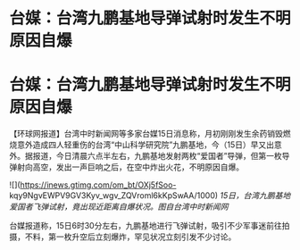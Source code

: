 # 台媒：台湾九鹏基地导弹试射时发生不明原因自爆

# 台媒：台湾九鹏基地导弹试射时发生不明原因自爆

【环球网报道】台湾中时新闻网等多家台媒15日消息称，月初刚刚发生余药销毁燃烧意外造成四人轻重伤的台湾“中山科学研究院”九鹏基地，今（15日）早又出意外。据报道，今日清晨六点半左右，九鹏基地发射两枚“爱国者”导弹，但第一枚导弹射向高空，发出一声巨响之后，在空中炸出火花，不明原因自爆。

![](https://inews.gtimg.com/om_bt/OXj5fSoo-
kqy9NgvEWPV9GV3Kyv_wgv_ZQVroml6kKpSwAA/1000)
_15日，台湾九鹏基地爱国者飞弹试射，竟出现近距离自爆状况。图自台湾中时新闻网_

台媒报道称，15日6时30分左右，九鹏基地进行飞弹试射，吸引不少军事迷前往拍摄，不料，第一枚升空后立刻爆炸，罕见状况立刻引发不少讨论。​​​

